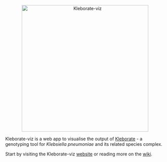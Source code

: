 <p align="center"><img src="https://github.com/kelwyres/Kleborate-viz/blob/master/www/logo.png" alt="Kleborate-viz" width="400"></p>

Kleborate-viz is a web app to visualise the output of [Kleborate](https://github.com/katholt/Kleborate) - a genotyping tool for _Klebsiella pneumoniae_ and its related species complex.

Start by visiting the Kleborate-viz [website](https://kleborate.erc.monash.edu/) or reading more on the
[wiki](https://github.com/kelwyres/Kleborate-viz/wiki).
